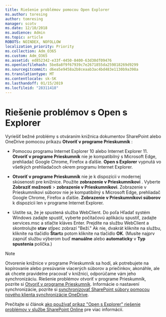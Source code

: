 ```yaml
---
title: Riešenie problémov pomocou Open Explorer
ms.author: toresing
author: tomresing
manager: scotv
ms.date: 12/10/2018
ms.audience: Admin
ms.topic: article
ROBOTS: NOINDEX, NOFOLLOW
localization_priority: Priority
ms.collection: Adm_O365
ms.custom: Adm_O365
ms.assetid: ed852342-e33f-4450-8400-63d30df09476
ms.openlocfilehash: 5be8a8f9f67939c7e2671855da259818269d9299
ms.sourcegitcommit: d6ea5e9458a2b8ceaab3ac4bd483e1130b9a398a
ms.translationtype: MT
ms.contentlocale: sk-SK
ms.lasthandoff: 01/15/2019
ms.locfileid: "28311418"
---
```

# <a name="fix-problems-with-open-with-explorer"></a>Riešenie problémov s Open s Explorer

Vyriešiť bežné problémy s otváraním knižnica dokumentov SharePoint alebo OneDrive pomocou príkazu **Otvoriť v programe Prieskumník** : 
  
- Pomocou programu Internet Explorer 10 alebo Internet Explorer 11. **Otvoriť v programe Prieskumník** nie je kompatibilný s Microsoft Edge, prehliadač Google Chrome, Firefox a ďalšie. **Open s Explorer** vypnutá vo všetkých prehliadačoch okrem programu Internet Explorer. 
    
- **Otvoriť v programe Prieskumník** nie je k dispozícii v modernej skúsenosti pre knižnice. Použite **zobrazenie v Prieskumníkovi** . Vyberte **Zobraziť možnosti** \> **zobrazenie v Prieskumníkovi**. Zobrazenie v Prieskumníkovi súborov nie je kompatibilný s Microsoft Edge, prehliadač Google Chrome, Firefox a ďalšie. **Zobrazenie v Prieskumníkovi súborov** k dispozícii len v programe Internet Explorer. 
    
- Uistite sa, že je spustená služba WebClient. Do poľa Hľadať systém Windows zadajte spustiť, vyberte počítačovú aplikáciu spustiť, zadajte services.msc a stlačte kláves Enter. Prejdite na službu WebClient a skontrolujte **stav** stĺpec zobrazí "Beží." Ak nie, dvakrát kliknite na službu, kliknite na tlačidlo **Štart**a potom kliknite na tlačidlo **OK**. (Musíte najprv zapnúť službu výberom buď **manuálne** alebo **automaticky** v **Typ spustenia** políčka.) 
    
> [!NOTE]
> Otvorenie knižnice v programe Prieskumník sa hodí, ak potrebujete na kopírovanie alebo presúvanie viacerých súborov a priečinkov, akonáhle, ale ak chcete pravidelne pracovať v knižnici, odporúčame vám jeho synchronizáciu. Riešenie problémov otvoriť v programe Prieskumník, pozrite si [Otvoriť v programe Prieskumník](https://go.microsoft.com/fwlink/?linkid=871665). Informácie o nastavení synchronizácie, pozrite si [synchronizovať SharePoint súbory pomocou nového klienta synchronizácie OneDrive](https://go.microsoft.com/fwlink/?linkid=871666).
  
Prečítajte si článok [ako používať príkaz "Open s Explorer" riešenie problémov v službe SharePoint Online](https://support.office.com/en-us/article/How-to-use-the-Open-with-Explorer-command-to-troubleshoot-issues-in-SharePoint-Online-87155331-0c92-4224-a4c1-da5c21c4ade4) pre viac informácií. 
  

